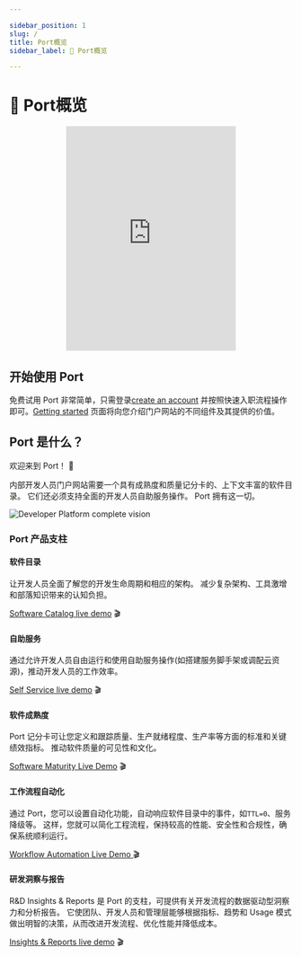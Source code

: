 ```yaml
---

sidebar_position: 1
slug: /
title: Port概览
sidebar_label: 👋 Port概览

---
```


# 👋 Port概览

<center>

<iframe width="60%" height="400" src="https://www.youtube.com/embed/z2kR9HSRIpQ" title="YouTube video player" frameborder="0" allow="accelerometer; autoplay; clipboard-write; encrypted-media; gyroscope; picture-in-picture; web-share" allowfullscreen allow="fullscreen;"></iframe>

</center>

## 开始使用 Port

免费试用 Port 非常简单，只需登录[create an account](https://app.getport.io) 并按照快速入职流程操作即可。[Getting started](/quickstart) 页面将向您介绍门户网站的不同组件及其提供的价值。

## Port 是什么？

欢迎来到 Port！ :wave: 

内部开发人员门户网站需要一个具有成熟度和质量记分卡的、上下文丰富的软件目录。 它们还必须支持全面的开发人员自助服务操作。 Port 拥有这一切。

![Developer Platform complete vision](../static/img/port-overview/port-stack.png)

### Port 产品支柱

#### 软件目录

让开发人员全面了解您的开发生命周期和相应的架构。 减少复杂架构、工具激增和部落知识带来的认知负担。

[Software Catalog live demo](https://demo.getport.io/service_catalog) 🎬

#### 自助服务

通过允许开发人员自由运行和使用自助服务操作(如搭建服务脚手架或调配云资源)，推动开发人员的工作效率。

[Self Service live demo](https://demo.getport.io/self-serve) 🎬

#### 软件成熟度

Port 记分卡可让您定义和跟踪质量、生产就绪程度、生产率等方面的标准和关键绩效指标。 推动软件质量的可见性和文化。

[Software Maturity Live Demo](https://demo.getport.io/serviceEntity?identifier=authentication&amp;activeTab=5) 🎬

#### 工作流程自动化

通过 Port，您可以设置自动化功能，自动响应软件目录中的事件，如`TTL=0`、服务降级等。 这样，您就可以简化工程流程，保持较高的性能、安全性和合规性，确保系统顺利运行。

[Workflow Automation Live Demo ](https://demo.getport.io/self-serve) 🎬

#### 研发洞察与报告

R&amp;D Insights &amp; Reports 是 Port 的支柱，可提供有关开发流程的数据驱动型洞察力和分析报告。 它使团队、开发人员和管理层能够根据指标、趋势和 Usage 模式做出明智的决策，从而改进开发流程、优化性能并降低成本。

[Insights & Reports live demo](https://demo.getport.io/dashboard_svp_engineering) 🎬